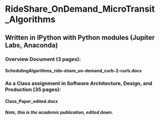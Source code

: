 # RideShare_OnDemand_MicroTransit_Algorithms
## Written in IPython with Python modules (Jupiter Labs, Anaconda)
### Overview Document (3 pages):
#### SchedulingAlgorithms_ride-share_on-demand_curb-2-curb.docx
### As a Class assignment in Software Architecture, Design, and Production (35 pages):
#### Class_Paper_edited.docx
##### Note, this is the academic publication, edited down.

